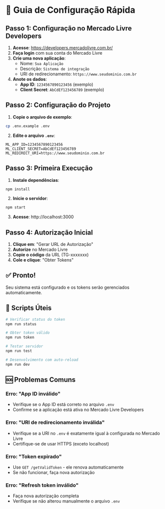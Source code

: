 # 🚀 Guia de Configuração Rápida

## Passo 1: Configuração no Mercado Livre Developers

1. **Acesse**: https://developers.mercadolivre.com.br/
2. **Faça login** com sua conta do Mercado Livre
3. **Crie uma nova aplicação**:
   - Nome: `Sua Aplicação`
   - Descrição: `Sistema de integração`
   - URI de redirecionamento: `https://www.seudominio.com.br`
4. **Anote os dados**:
   - **App ID**: `1234567890123456` (exemplo)
   - **Client Secret**: `AbCdEf123456789` (exemplo)

## Passo 2: Configuração do Projeto

1. **Copie o arquivo de exemplo**:
```bash
cp .env.example .env
```

2. **Edite o arquivo `.env`**:
```env
ML_APP_ID=1234567890123456
ML_CLIENT_SECRET=AbCdEf123456789
ML_REDIRECT_URI=https://www.seudominio.com.br
```

## Passo 3: Primeira Execução

1. **Instale dependências**:
```bash
npm install
```

2. **Inicie o servidor**:
```bash
npm start
```

3. **Acesse**: http://localhost:3000

## Passo 4: Autorização Inicial

1. **Clique em**: "Gerar URL de Autorização"
2. **Autorize** no Mercado Livre
3. **Copie o código** da URL (TG-xxxxxxx)
4. **Cole e clique**: "Obter Tokens"

## ✅ Pronto!

Seu sistema está configurado e os tokens serão gerenciados automaticamente.

## 🔧 Scripts Úteis

```bash
# Verificar status do token
npm run status

# Obter token válido
npm run token

# Testar servidor
npm run test

# Desenvolvimento com auto-reload
npm run dev
```

## 🆘 Problemas Comuns

### Erro: "App ID inválido"
- Verifique se o App ID está correto no arquivo `.env`
- Confirme se a aplicação está ativa no Mercado Livre Developers

### Erro: "URI de redirecionamento inválida"
- Verifique se a URI no `.env` é exatamente igual à configurada no Mercado Livre
- Certifique-se de usar HTTPS (exceto localhost)

### Erro: "Token expirado"
- Use `GET /getValidToken` - ele renova automaticamente
- Se não funcionar, faça nova autorização

### Erro: "Refresh token inválido"
- Faça nova autorização completa
- Verifique se não alterou manualmente o arquivo `.env`